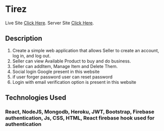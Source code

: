 # Tirez

Live Site [Click Here](https://tirez-bfac7.web.app/).
Server Site [Click Here](https://floating-woodland-12921.herokuapp.com/products).

## Description

1. Create a simple web application that allows Seller to create an account, log in, and log out.
2. Seller can view Available Product to buy and do business.
3. Seller can addItem, Manage Item and Delete Them.
4. Social login Google  present in this website
5. if user forger password user can reset password
6. Login with email verification option is present in this website

## Technologies Used

### React, NodeJS, Mongodb, Heroku, JWT, Bootstrap, Firebase authentication, Js, CSS, HTML, React firebase hook used for authentication

